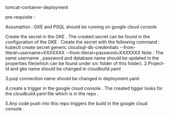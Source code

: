 tomcat-container-deployment

pre-requisite :

Assumption : GKE and PSQL should be running on google cloud console

Create the secret in the GKE . The created secret can be found in the configuration of the GKE . Create the secret with the following command : kubectl create secret generic cloudsql-db-credentials
--from-literal=username=XXXXXXX --from-literal=password=XXXXXXX Note : The same username , password and database name should be updated in the properties file(which can be found under src folder of this folder).
2.Project-id and gke name should be changed in cloudbuild.yaml

3.psql connection name should be changed in deployment.yaml

4.create a trigger in the google cloud console . The created tigger looks for the cloudbuild.yaml file which is in the repo .

5.Any code push into this repo triggers the build in the google cloud console .



